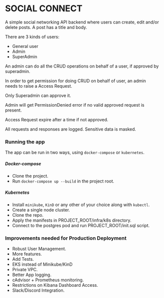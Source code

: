 # SOCIAL CONNECT
A simple social networking API backend where users can create, edit and/or delete posts.
A post has a title and body.

There are 3 kinds of users:
- General user
- Admin
- SuperAdmin

An admin can do all the CRUD operations on behalf of a user, if approved by superadmin.

In order to get permission for doing CRUD on behalf of user, an admin needs to raise a Access Request.

Only Superadmin can approve it.

Admin will get PermissionDenied error if no valid approved request is present.

Access Request expire after a time if not approved.

All requests and responses are logged.
Sensitive data is masked.


### Running the app
The app can be run in two ways, using `docker-compose` or `kubernetes`.

##### Docker-compose
- Clone the project.
- Run `docker-compose up --build` in the project root.

##### Kubernetes
- Install `minikube`, `KinD` or any other of your choice along with `kubectl`.
- Create a single node cluster.
- Clone the repo.
- Apply the manifests in PROJECT_ROOT/infra/k8s directory.
- Connect to the postgres pod and run PROJECT_ROOT/init.sql script.


### Improvements needed for Production Deployment
- Robust User Management.
- More features.
- Add Tests.
- EKS instead of Minikube/KinD
- Private VPC.
- Better App logging.
- cAdvisor + Prometheus monitoring.
- Restrictions on Kibana Dashboard Access.
- Slack/Discord Integration.

